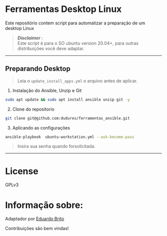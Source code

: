 # Ferramentas Desktop Linux

Este repositório contem script para automatizar a preparação de um desktop Linux


> **_Disclaimer_** :  
> Este script é para o SO ubuntu version 20.04+, para outras distribuições você deve adaptar.
___

## Preparando Desktop

> Leia o  `update_install_apps.yml` o arquivo antes de aplicar.

1. Instalação do Ansible, Unzip e Git
```bash
sudo apt update && sudo apt install ansible unzip git -y
```
2. Clone do repositorio
```bash
git clone git@github.com:dudures/ferramentas_ansible.git
```

3. Aplicando as configurações
```bash
ansible-playbook  ubuntu-workstation.yml --ask-become-pass
```
>Insira sua senha quando forsolicitada.
___

# License
GPLv3

# Informação sobre:
Adaptador por [Eduardo Brito](https://github.com/dudures)

Contribuições são bem vindas!

